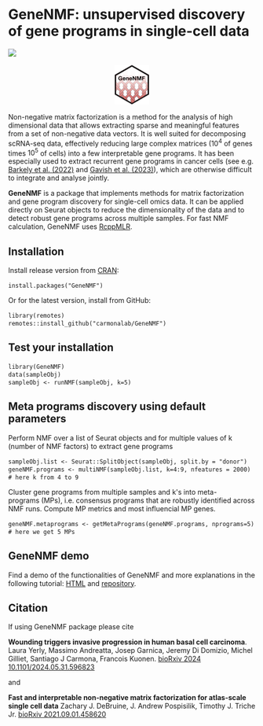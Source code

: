 # GeneNMF: unsupervised discovery of gene programs in single-cell data

[![](https://cranlogs.r-pkg.org/badges/GeneNMF)](https://cran.r-project.org/package=GeneNMF)

<p align="center">
  <img height="80" src="inst/RSticker_GeneNMF.png">
</p>

Non-negative matrix factorization is a method for the analysis of high dimensional data that allows extracting sparse and meaningful features from a set of non-negative data vectors. It is well suited for decomposing scRNA-seq data, effectively reducing large complex matrices ($10^4$ of genes times $10^5$ of cells) into a few interpretable gene programs. It has been especially used to extract recurrent gene programs in cancer cells (see e.g. [Barkely et al. (2022)](https://www.nature.com/articles/s41588-022-01141-9) and [Gavish et al. (2023)](https://www.nature.com/articles/s41586-023-06130-4)), which are otherwise difficult to integrate and analyse jointly.

**GeneNMF** is a package that implements methods for matrix factorization and gene program discovery for single-cell omics data. It can be applied directly on Seurat objects to reduce the dimensionality of the data and to detect robust gene programs across multiple samples. For fast NMF calculation, GeneNMF uses [RcppMLR](https://github.com/zdebruine/RcppML).

## Installation
Install release version from [CRAN](https://CRAN.R-project.org/package=GeneNMF):
```{r}
install.packages("GeneNMF")
```
Or for the latest version, install from GitHub:
```{r}
library(remotes)
remotes::install_github("carmonalab/GeneNMF")
```

## Test your installation
```{r}
library(GeneNMF)
data(sampleObj)
sampleObj <- runNMF(sampleObj, k=5)
```

## Meta programs discovery using default parameters

Perform NMF over a list of Seurat objects and for multiple values of k (number of NMF factors) to extract gene programs
```{r}
sampleObj.list <- Seurat::SplitObject(sampleObj, split.by = "donor")
geneNMF.programs <- multiNMF(sampleObj.list, k=4:9, nfeatures = 2000) # here k from 4 to 9
```
Cluster gene programs from multiple samples and k's into meta-programs (MPs), i.e. consensus programs that are robustly identified across NMF runs. Compute MP metrics and most influencial MP genes.
```{r}
geneNMF.metaprograms <- getMetaPrograms(geneNMF.programs, nprograms=5) # here we get 5 MPs
```

## GeneNMF demo
Find a demo of the functionalities of GeneNMF and more explanations in the following tutorial: [HTML](https://carmonalab.github.io/GeneNMF.demo/NMF_demo_PBMC.html) and [repository](https://github.com/carmonalab/GeneNMF.demo).

## Citation

If using GeneNMF package please cite

**Wounding triggers invasive progression in human basal cell carcinoma**. Laura Yerly, Massimo Andreatta, Josep Garnica, Jeremy Di Domizio, Michel Gilliet, Santiago J Carmona, Francois Kuonen. [bioRxiv 2024 10.1101/2024.05.31.596823](https://doi.org/10.1101/2024.05.31.596823)

and

**Fast and interpretable non-negative matrix factorization for atlas-scale single cell data** Zachary J. DeBruine, J. Andrew Pospisilik, Timothy J. Triche Jr.  [bioRxiv 2021.09.01.458620](https://doi.org/10.1101/2021.09.01.458620)

